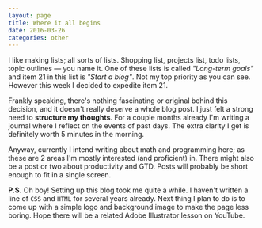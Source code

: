 ```yaml
---
layout: page
title: Where it all begins
date: 2016-03-26
categories: other
---
```


I like making lists; all sorts of lists. Shopping list, projects list, todo
lists, topic outlines &mdash; you name it. One of these lists is called
_"Long-term goals"_ and item 21 in this list is _"Start a blog"_. Not my top
priority as you can see. However this week I decided to expedite item 21.

Frankly speaking, there's nothing fascinating or original behind this decision,
and it doesn't really deserve a whole blog post. I just felt a strong need to
**structure my thoughts**. For a couple months already I'm writing a journal
where I reflect on the events of past days. The extra clarity I get is
definitely worth 5 minutes in the morning.

Anyway, currently I intend writing about math and programming here; as these are
2 areas I'm mostly interested (and proficient) in. There might also be a post or
two about productivity and GTD. Posts will probably be short enough to fit in a
single screen.

**P.S.** Oh boy! Setting up this blog took me quite a while. I haven't written a
line of `CSS` and `HTML` for several years already. Next thing I plan to do is
to come up with a simple logo and background image to make the page less boring.
Hope there will be a related Adobe Illustrator lesson on YouTube.
